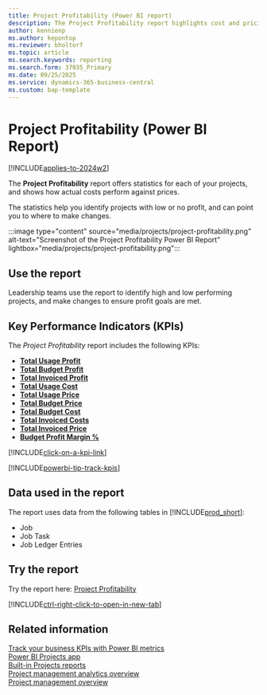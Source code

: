 ```yaml
---
title: Project Profitability (Power BI report)
description: The Project Profitability report highlights cost and pricing information for each project.
author: kennienp
ms.author: kepontop
ms.reviewer: bholtorf
ms.topic: article
ms.search.keywords: reporting
ms.search.form: 37035_Primary
ms.date: 09/25/2025
ms.service: dynamics-365-business-central
ms.custom: bap-template
---
```


# Project Profitability (Power BI Report)

[!INCLUDE[applies-to-2024w2](includes/applies-to-2024w2.md)]

The **Project Profitability** report offers statistics for each of your projects, and shows how actual costs perform against prices.

The statistics help you identify projects with low or no profit, and can point you to where to make changes.

:::image type="content" source="media/projects/project-profitability.png" alt-text="Screenshot of the Project Profitability Power BI Report" lightbox="media/projects/project-profitability.png":::

## Use the report

Leadership teams use the report to identify high and low performing projects, and make changes to ensure profit goals are met.

## Key Performance Indicators (KPIs)

The *Project Profitability* report includes the following KPIs:

- [**Total Usage Profit**](projects-powerbi-kpis.md#total-usage-profit)
- [**Total Budget Profit**](projects-powerbi-kpis.md#total-budget-profit)
- [**Total Invoiced Profit**](projects-powerbi-kpis.md#total-invoiced-profit)
- [**Total Usage Cost**](projects-powerbi-kpis.md#total-usage-cost)
- [**Total Usage Price**](projects-powerbi-kpis.md#total-usage-price)
- [**Total Budget Price**](projects-powerbi-kpis.md#total-budget-price)
- [**Total Budget Cost**](projects-powerbi-kpis.md#total-budget-cost)
- [**Total Invoiced Costs**](projects-powerbi-kpis.md#total-invoiced-costs)
- [**Total Invoiced Price**](projects-powerbi-kpis.md#total-invoiced-profit)
- [**Budget Profit Margin %**](projects-powerbi-kpis.md#budget-profit-margin-)

[!INCLUDE[click-on-a-kpi-link](includes/click-on-a-kpi-link.md)]

[!INCLUDE[powerbi-tip-track-kpis](includes/powerbi-tip-track-kpis.md)]

## Data used in the report

The report uses data from the following tables in [!INCLUDE[prod_short](includes/prod_short.md)]:

- Job
- Job Task
- Job Ledger Entries

## Try the report

Try the report here: [Project Profitability](https://businesscentral.dynamics.com?page=37035)

[!INCLUDE[ctrl-right-click-to-open-in-new-tab](includes/ctrl-right-click-to-open-in-new-tab.md)]

## Related information

[Track your business KPIs with Power BI metrics](track-kpis-with-power-bi-metrics.md)  
[Power BI Projects app](projects-powerbi-app.md)  
[Built-in Projects reports](project-reports.md)  
[Project management analytics overview](projects-analytics-overview.md)  
[Project management overview](projects-manage-projects.md)
